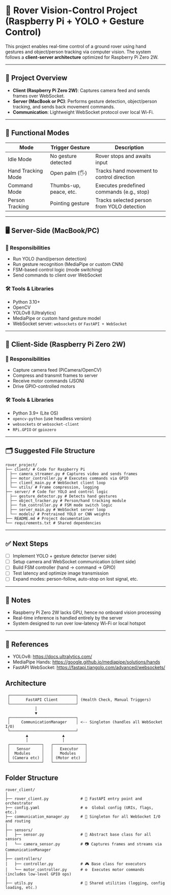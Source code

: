 # 🛞 Rover Vision-Control Project (Raspberry Pi + YOLO + Gesture Control)

This project enables real-time control of a ground rover using hand gestures and object/person tracking via computer vision. The system follows a **client-server architecture** optimized for Raspberry Pi Zero 2W.

---

## 🚦 Project Overview

- **Client (Raspberry Pi Zero 2W)**: Captures camera feed and sends frames over WebSocket.
- **Server (MacBook or PC)**: Performs gesture detection, object/person tracking, and sends back movement commands.
- **Communication**: Lightweight WebSocket protocol over local Wi-Fi.

---

## 🧠 Functional Modes

| Mode               | Trigger Gesture       | Description                                    |
|--------------------|------------------------|------------------------------------------------|
| Idle Mode          | No gesture detected    | Rover stops and awaits input                  |
| Hand Tracking Mode | Open palm (🖐️)         | Tracks hand movement to control direction     |
| Command Mode       | Thumbs-up, peace, etc. | Executes predefined commands (e.g., stop)     |
| Person Tracking    | Pointing gesture       | Tracks selected person from YOLO detection    |

---

## 🖥️ Server-Side (MacBook/PC)

### 🔧 Responsibilities
- Run YOLO (hand/person detection)
- Run gesture recognition (MediaPipe or custom CNN)
- FSM-based control logic (mode switching)
- Send commands to client over WebSocket

### 🛠️ Tools & Libraries
- Python 3.10+
- OpenCV
- YOLOv8 (Ultralytics)
- MediaPipe or custom hand gesture model
- WebSocket server: `websockets` or `FastAPI + WebSocket`

---

## 🍓 Client-Side (Raspberry Pi Zero 2W)

### 🔧 Responsibilities
- Capture camera feed (PiCamera/OpenCV)
- Compress and transmit frames to server
- Receive motor commands (JSON)
- Drive GPIO-controlled motors

### 🛠️ Tools & Libraries
- Python 3.9+ (Lite OS)
- `opencv-python` (use headless version)
- `websockets` or `websocket-client`
- `RPi.GPIO` or `gpiozero`

---

## 🗂️ Suggested File Structure
```
rover_project/
├── client/ # Code for Raspberry Pi
│ ├── camera_streamer.py # Captures video and sends frames
│ ├── motor_controller.py # Executes commands via GPIO
│ ├── client_main.py # WebSocket client loop
│ └── utils/ # Frame compression, logging
├── server/ # Code for YOLO and control logic
│ ├── gesture_detector.py # Detects hand gestures
│ ├── object_tracker.py # Person/hand tracking module
│ ├── fsm_controller.py # FSM mode switch logic
│ ├── server_main.py # WebSocket server loop
│ └── models/ # Pretrained YOLO or CNN weights
├── README.md # Project documentation
└── requirements.txt # Shared dependencies
```


---

## ✅ Next Steps

- [ ] Implement YOLO + gesture detector (server side)
- [ ] Setup camera and WebSocket communication (client side)
- [ ] Build FSM controller (hand → command → GPIO)
- [ ] Test latency and optimize image transmission
- [ ] Expand modes: person-follow, auto-stop on lost signal, etc.

---

## 📌 Notes

- Raspberry Pi Zero 2W lacks GPU, hence no onboard vision processing
- Real-time inference is handled entirely by the server
- System designed to run over low-latency Wi-Fi or local hotspot

---

## 🔗 References

- YOLOv8: https://docs.ultralytics.com/
- MediaPipe Hands: https://google.github.io/mediapipe/solutions/hands
- FastAPI WebSocket: https://fastapi.tiangolo.com/advanced/websockets/


## Architecture

```
 ┌─────────────────────────────┐
 │       FastAPI Client        │ (Health Check, Manual Triggers)
 └─────────────────────────────┘
             │
             ▼
 ┌─────────────────────────────┐
 │     CommunicationManager    │ <-- Singleton (handles all WebSocket I/O)
 └─────────────────────────────┘
         ▲               ▲
         │               │
 ┌──────────────┐   ┌──────────────┐
 │   Sensor     │   │   Executor   │
 │  Modules     │   │   Modules    │
 │ (Camera etc) │   │ (Motor etc)  │
 └──────────────┘   └──────────────┘

```


## Folder Structure

```
rover_client/
│
├── rover_client.py              # 🚀 FastAPI entry point and orchestrator
├── config.yaml                  # ⚙️  Global config (URIs, flags, etc.)
├── communication_manager.py     # 🔁 Singleton for all WebSocket I/O and routing
│
├── sensors/
│   ├── sensor.py                # 📡 Abstract base class for all sensors
│   └── camera_sensor.py         # 📷 Captures frames and streams via CommunicationManager
│
├── controllers/
│   ├── controller.py            # 🎮 Base class for executors
│   └── motor_controller.py      # ⚙️  Executes motor commands (includes low-level GPIO ops)
│
├── utils.py                     # 🧰 Shared utilities (logging, config loading, etc.)
```
